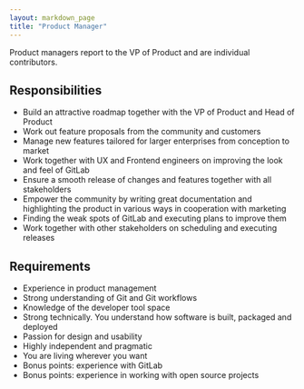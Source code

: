 ```yaml
---
layout: markdown_page
title: "Product Manager"
---
```

Product managers report to the VP of Product and are individual contributors.

## Responsibilities

- Build an attractive roadmap together with the VP of Product and Head of Product
- Work out feature proposals from the community and customers
- Manage new features tailored for larger enterprises from conception to market
- Work together with UX and Frontend engineers on improving the look and feel of GitLab
- Ensure a smooth release of changes and features together with all stakeholders
- Empower the community by writing great documentation and highlighting the product in various ways in cooperation with marketing
- Finding the weak spots of GitLab and executing plans to improve them
- Work together with other stakeholders on scheduling and executing releases

## Requirements

- Experience in product management
- Strong understanding of Git and Git workflows
- Knowledge of the developer tool space
- Strong technically. You understand how software is built, packaged and deployed
- Passion for design and usability
- Highly independent and pragmatic
- You are living wherever you want
- Bonus points: experience with GitLab
- Bonus points: experience in working with open source projects
